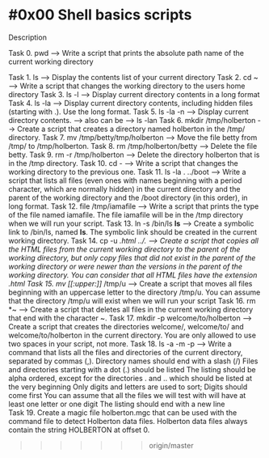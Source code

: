 #0x00 Shell basics scripts
=======
Description

Task 0.  pwd                            -->  Write a script that prints the absolute path name of the current working directory
 
Task 1.  ls                             -->  Display the contents list of your current directory
Task 2.  cd ~                           -->  Write a script that changes the working directory to the users home directory
Task 3.  ls -l                          -->  Display current directory contents in a long format
Task 4.  ls -la                         -->  Display current directory contents, including hidden files (starting with .). Use the long format.
Task 5.  ls -la -n                      -->  Display current directory contents. --> also can be --> ls -lan
Task 6.  mkdir /tmp/holberton           -->  Create a script that creates a directory named holberton in the /tmp/ directory.
Task 7.  mv /tmp/betty/tmp/holberton    -->  Move the file betty from /tmp/ to /tmp/holberton.
Task 8.  rm /tmp/holberton/betty        -->  Delete the file betty.
Task 9.  rm -r /tmp/holberton           -->  Delete the directory holberton that is in the /tmp directory.
Task 10. cd -                           -->  Write a script that changes the working directory to the previous one.
Task 11. ls -la . ../boot               -->  Write a script that lists all files (even ones with names beginning with a period character, which are normally hidden) in the current directory and the parent of the working directory and the /boot directory (in this order), in long format.
Task 12. file /tmp/iamafile             -->  Write a script that prints the type of the file named iamafile. The file iamafile will be in the /tmp directory when we will run your script.
Task 13. ln -s /bin/ls __ls__           -->  Create a symbolic link to /bin/ls, named __ls__. The symbolic link should be created in the current working directory.
Task 14. cp -u *.html ../.              -->  Create a script that copies all the HTML files from the current working directory to the parent of the working directory, but only copy files that did not exist in the parent of the working directory or were newer than the versions in the parent of the working directory.
You can consider that all HTML files have the extension .html
Task 15. mv [[:upper:]]* /tmp/u         -->  Create a script that moves all files beginning with an uppercase letter to the directory /tmp/u.
You can assume that the directory /tmp/u will exist when we will run your script
Task 16. rm *~                          -->  Create a script that deletes all files in the current working directory that end with the character ~.
Task 17. mkdir -p welcome/to/holberton  -->  Create a script that creates the directories welcome/, welcome/to/ and welcome/to/holberton in the current directory.
You are only allowed to use two spaces in your script, not more.
Task 18. ls -a -m -p                    -->  Write a command that lists all the files and directories of the current directory, separated by commas (,).
Directory names should end with a slash (/)
Files and directories starting with a dot (.) should be listed
The listing should be alpha ordered, except for the directories . and .. which should be listed at the very beginning
Only digits and letters are used to sort; Digits should come first
You can assume that all the files we will test with will have at least one letter or one digit
The listing should end with a new line      
Task 19. Create a magic file holberton.mgc that can be used with the command file to detect Holberton data files. Holberton data files always contain the string HOLBERTON at offset 0.
>>>>>>> origin/master
